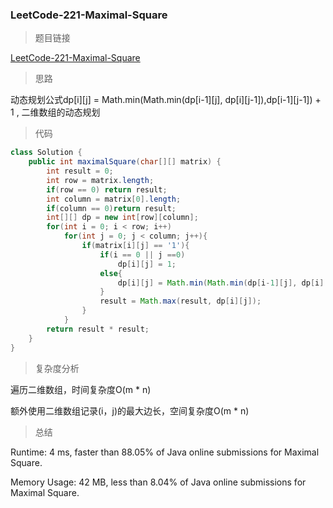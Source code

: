 ### LeetCode-221-Maximal-Square

> 题目链接

[LeetCode-221-Maximal-Square](https://leetcode.com/problems/maximal-square/)

> 思路

动态规划公式dp[i][j] = Math.min(Math.min(dp[i-1][j], dp[i][j-1]),dp[i-1][j-1]) + 1 , 二维数组的动态规划

> 代码

```java
class Solution {
    public int maximalSquare(char[][] matrix) {
        int result = 0;
        int row = matrix.length;
        if(row == 0) return result;
        int column = matrix[0].length;
        if(column == 0)return result;
        int[][] dp = new int[row][column];
        for(int i = 0; i < row; i++)
            for(int j = 0; j < column; j++){
                if(matrix[i][j] == '1'){
                    if(i == 0 || j ==0)
                        dp[i][j] = 1;
                    else{
                        dp[i][j] = Math.min(Math.min(dp[i-1][j], dp[i][j-1]),dp[i-1][j-1]) + 1;
                    }
                    result = Math.max(result, dp[i][j]);
                }
            }
        return result * result;
    }
}
```

> 复杂度分析

遍历二维数组，时间复杂度O(m * n)

额外使用二维数组记录(i，j)的最大边长，空间复杂度O(m * n)

> 总结

Runtime: 4 ms, faster than 88.05% of Java online submissions for Maximal Square.

Memory Usage: 42 MB, less than 8.04% of Java online submissions for Maximal Square.
